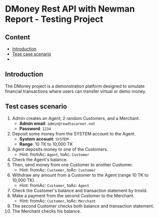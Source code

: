 # **DMoney Rest API with Newman Report -  Testing Project**

## **Content**
- [Introduction](#introduction)
- [Tese case scenario](#test-case-scenario)
- 
  
## Introduction

The DMoney project is a demonstration platform designed to simulate financial transactions where users can transfer virtual or demo money.

## Test cases scenario

1. Admin creates an Agent, 2 random Customers, and a Merchant.  
   - **Admin email**: `admin@roadtocareer.net`  
   - **Password**: `1234`
2. Deposit some money from the SYSTEM account to the Agent.  
   - **System account**: `SYSTEM`  
   - **Range**: 10 TK to 10,000 TK    
3. Agent deposits money to one of the Customers.
   - Hint: fromAc: `Agent`, toAc: `Customer`     
4. Check the Agent's balance.
5. Then, send money from one Customer to another Customer.
   - Hint: fromAc: `Customer`, toAc: `Customer`   
6. Withdraw any amount from a Customer to the Agent (range 10 TK to 10,000 TK).
   - Hint: fromAc: `Customer`, toAc: `Agent`   
7. Check the Customer's balance and transaction statement by trnxId.
8. Make a payment from the second Customer to the Merchant.
   - Hint: fromAc: `Customer`, toAc: `Merchant`
9. The second Customer checks both balance and transaction statement.
10. The Merchant checks his balance.
